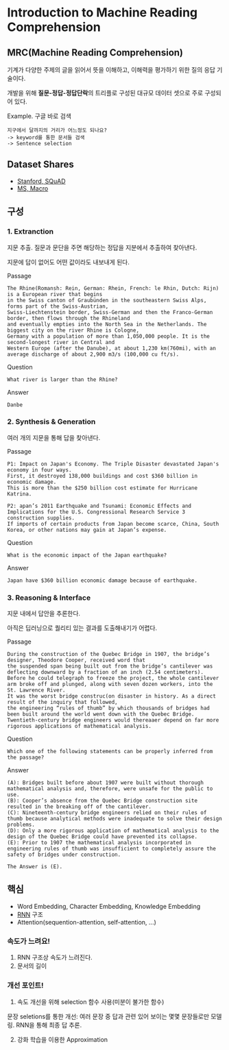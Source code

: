 # Introduction to Machine Reading Comprehension

## MRC(Machine Reading Comprehension)
기계가 다양한 주제의 글을 읽어서 뜻을 이해하고, 이해력을 평가하기 위한 질의 응답 기술이다.

개발을 위해 **질문-정답-정답단락**의 트리플로 구성된 대규모 데이터 셋으로 주로 구성되어 있다.

Example. 구글 바로 검색
```
지구에서 달까지의 거리가 어느정도 되나요? 
-> keyword를 통한 문서들 검색
-> Sentence selection
```

## Dataset Shares
- [Stanford, SQuAD](https://rajpurkar.github.io/SQuAD-explorer/explore/1.1/dev/)
- [MS, Macro](http://www.msmarco.org/)

## 구성
### 1. Extranction

지문 추출. 질문과 문단을 주면 해당하는 정답을 지분에서 추출하여 찾아낸다.

지문에 답이 없어도 어떤 값이라도 내보내게 된다.

Passage
```
The Rhine(Romansh: Rein, German: Rhein, French:	le Rhin, Dutch: Rijn) is a European river that begins 
in the Swiss canton of Graubünden in the southeastern Swiss Alps, forms part of the Swiss-Austrian, 
Swiss-Liechtenstein border, Swiss-German and then the Franco-German border, then flows through the Rhineland 
and eventually empties into the North Sea in the Netherlands. The biggest city on the river Rhine is Cologne, 
Germany	with a population of more than 1,050,000 people. It is the second-longest river in Central and 
Western Europe (after the Danube), at about 1,230 km(760mi), with an average discharge of about 2,900 m3/s (100,000 cu ft/s).	
```

Question
```
What river is larger than the Rhine?
```

Answer
```
Danbe
```

### 2. Synthesis & Generation

여러 개의 지문을 통해 답을 찾아낸다.

Passage
```
P1: Impact on Japan's Economy. The Triple Disaster devastated Japan's economy in four ways. 
First, it destroyed 138,000 buildings and cost $360 billion in economic damage. 
This is more than the $250 billion cost estimate for Hurricane Katrina. 

P2: apan’s 2011 Earthquake and Tsunami: Economic Effects and Implications for the U.S. Congressional Research Service 3 construction supplies.
If imports of certain products from Japan become scarce, China, South Korea, or other nations may gain at Japan’s expense.
```

Question
```
What is the economic impact of the Japan earthquake?
```

Answer
```
Japan have $360 billion economic damage because of earthquake.
```

### 3. Reasoning & Interface
지문 내에서 답안을 추론한다.

아직은 딥러닝으로 퀄리티 있는 결과를 도출해내기가 어렵다.

Passage
```
During the construction of the Quebec Bridge in 1907, the bridge’s designer, Theodore Cooper, received word that
the suspended span being built out from the bridge’s cantilever was deflecting downward by a fraction of an inch (2.54 centimeters). 
Before he could telegraph to freeze the project, the whole cantilever arm broke off and plunged, along with seven dozen workers, into the St. Lawrence River. 
It was the worst bridge construc(on disaster in history. As a direct result of the inquiry that followed, 
the engineering “rules of thumb” by which thousands of bridges had been built around the world went down with the Quebec Bridge. 
Twentieth-century bridge engineers would thereaaer depend on far more rigorous applications of mathematical analysis. 
```

Question
```
Which one of the following statements can be properly inferred from the passage? 
```

Answer
```
(A): Bridges built before about 1907 were built without thorough mathematical analysis and, therefore, were unsafe for the public to use. 
(B): Cooper’s absence from the Quebec Bridge construction site resulted in the breaking off of the cantilever. 
(C): Nineteenth-century bridge engineers relied on their rules of thumb because analytical methods were inadequate to solve their design problems. 
(D): Only a more rigorous application of mathematical analysis to the design of the Quebec Bridge could have prevented its collapse. 
(E): Prior to 1907 the mathematical analysis incorporated in engineering rules of thumb was insufficient to completely assure the safety of bridges under construction.

The Answer is (E).
```


## 핵심
- Word Embedding, Character Embedding, Knowledge Embedding
- [RNN](https://en.wikipedia.org/wiki/Recurrent_neural_network) 구조
- Attention(sequention-attention, self-attention, ...)

### 속도가 느려요!
1. RNN 구조상 속도가 느려진다.
2. 문서의 길이

### 개선 포인트!
1. 속도 개선을 위해 selection 함수 사용(미분이 불가한 함수)

  문장 seletions를 통한 개선: 여러 문장 중 답과 관련 있어 보이는 몇몇 문장들로만 모델링. RNN을 통해 최종 답 추론.
  
2. 강화 학습을 이용한 Approximation

